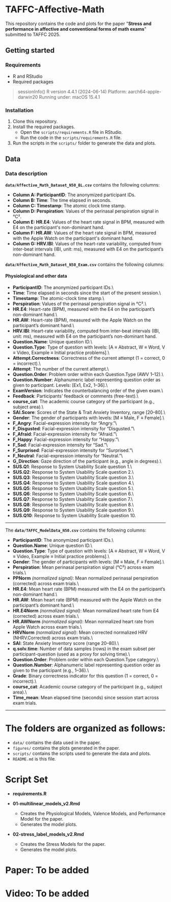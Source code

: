 # TAFFC-Affective-Math

This repository contains the code and plots for the paper "**Stress and performance in affective and conventional forms of math exams**" submitted to TAFFC 2025.

## Getting started

### Requirements

-   R and RStudio
-   Required packages

> sessionInfo() R version 4.4.1 (2024-06-14) Platform: aarch64-apple-darwin20 Running under: macOS 15.4.1

### Installation

1.  Clone this repository.
2.  Install the required packages.
    -   Open the `scripts/requirements.R` file in RStudio.
    -   Run the code in the `scripts/requirements.R` file.
3.  Run the scripts in the `scripts/` folder to generate the data and plots.

## Data

### Data description

**`data/Affective_Math_Dataset_N50_BL.csv`** contains the following columns:

-   **Column A: ParticipantID**: The anonymized participant IDs.
-   **Column B: Time**: The time elapsed in seconds.
-   **Column C: Timestamp**: The atomic clock time stamp.
-   **Column D: Perspiration**: Values of the perinasal perspiration signal in °C².
-   **Column E: HR.E4**: Values of the heart rate signal in BPM, measured with E4 on the participant's non-dominant hand.
-   **Column F: HR.AW**: Values of the heart rate signal in BPM, measured with the Apple Watch on the participant's dominant hand.
-   **Column G: HRV.IBI**: Values of the heart-rate variability, computed from inter-beat intervals (IBI, unit: ms), measured with E4 on the participant’s non-dominant hand.

**`data/Affective_Math_Dataset_N50_Exam.csv`** contains the following columns:

#### **Physiological and other data**

-   **ParticipantID**: The anonymized participant IDs.\
-   **Time**: Time elapsed in seconds since the start of the present session.\
-   **Timestamp**: The atomic-clock time stamp.\
-   **Perspiration**: Values of the perinasal perspiration signal in °C².\
-   **HR.E4**: Heart-rate (BPM), measured with the E4 on the participant’s non-dominant hand.\
-   **HR.AW**: Heart-rate (BPM), measured with the Apple Watch on the participant’s dominant hand.\
-   **HRV.IBI**: Heart-rate variability, computed from inter-beat intervals (IBI, unit: ms), measured with E4 on the participant’s non-dominant hand.
-   **Question.Name**: Unique question ID.\
-   **Question.Type**: Type of question with levels: [A ≡ Abstract, W ≡ Word, V ≡ Video, Example ≡ Initial practice problems].\
-   **Attempt.Correctness**: Correctness of the current attempt (1 = correct, 0 = incorrect).\
-   **Attempt**: The number of the current attempt.\
-   **Question.Order**: Problem order within each Question.Type (AWV 1–12).\
-   **Question.Number**: Alphanumeric label representing question order as given to participant. Levels: [Ex1, Ex2, 1–36].\
-   **ExamVersion**: Indicates the counterbalancing order of the given exam.\
-   **Feedback**: Participants’ feedback or comments (free-text).\
-   **course_cat**: The academic course category of the participant (e.g., subject area).\
-   **SAI.Score**: Scores of the State & Trait Anxiety Inventory, range [20–80].\
-   **Gender**: The gender of participants with levels: [M ≡ Male, F ≡ Female].\
-   **F_Angry**: Facial-expression intensity for “Angry.”\
-   **F_Disgusted**: Facial-expression intensity for “Disgusted.”\
-   **F_Afraid**: Facial-expression intensity for “Afraid.”\
-   **F_Happy**: Facial-expression intensity for “Happy.”\
-   **F_Sad**: Facial-expression intensity for “Sad.”\
-   **F_Surprised**: Facial-expression intensity for “Surprised.”\
-   **F_Neutral**: Facial-expression intensity for “Neutral.”\
-   **G_Direction**: Gaze direction of the participant (e.g., angle in degrees).\
-   **SUS.Q1**: Response to System Usability Scale question 1.\
-   **SUS.Q2**: Response to System Usability Scale question 2.\
-   **SUS.Q3**: Response to System Usability Scale question 3.\
-   **SUS.Q4**: Response to System Usability Scale question 4.\
-   **SUS.Q5**: Response to System Usability Scale question 5.\
-   **SUS.Q6**: Response to System Usability Scale question 6.\
-   **SUS.Q7**: Response to System Usability Scale question 7.\
-   **SUS.Q8**: Response to System Usability Scale question 8.\
-   **SUS.Q9**: Response to System Usability Scale question 9.\
-   **SUS.Q10**: Response to System Usability Scale question 10.

------------------------------------------------------------------------

The **`data/TAFFC_ModelData_N50.csv`** contains the following columns:

-   **ParticipantID**: The anonymized participant IDs.\
-   **Question.Name**: Unique question ID.\
-   **Question.Type**: Type of question with levels: [A ≡ Abstract, W ≡ Word, V ≡ Video, Example ≡ Initial practice problems].\
-   **Gender**: The gender of participants with levels: [M ≡ Male, F ≡ Female].\
-   **Perspiration**: Mean perinasal perspiration signal (°C²) across exam trials.\
-   **PPNorm** *(normalized signal)*: Mean normalized perinasal perspiration (corrected) across exam trials.\
-   **HR.E4**: Mean heart rate (BPM) measured with the E4 on the participant’s non-dominant hand.\
-   **HR.AW**: Mean heart rate (BPM) measured with the Apple Watch on the participant’s dominant hand.\
-   **HR.E4Norm** *(normalized signal)*: Mean normalized heart rate from E4 (corrected) across exam trials.\
-   **HR.AWNorm** *(normalized signal)*: Mean normalized heart rate from Apple Watch across exam trials.\
-   **HRVNorm** *(normalized signal)*: Mean corrected normalized HRV (NHRV.Corrected) across exam trials.\
-   **SAI**: State Anxiety Inventory score (range 20–80).\
-   **q.solv.time**: Number of data samples (rows) in the exam subset per participant-question (used as a proxy for solving time).\
-   **Question.Order**: Problem order within each Question.Type category.\
-   **Question.Number**: Alphanumeric label representing question order as given to the participant (e.g., 1–36).\
-   **Grade**: Binary correctness indicator for this question (1 = correct, 0 = incorrect).\
-   **course_cat**: Academic course category of the participant (e.g., subject area).\
-   **Time_mean**: Mean elapsed time (seconds) since session start across exam trials.

------------------------------------------------------------------------

# The folders are organized as follows:

-   `data/` contains the data used in the paper.
-   `figures/` contains the plots generated in the paper.
-   `scripts/` contains the scripts used to generate the data and plots.
-   `README.md` is this file.

# Script Set

-   **requirements.R**

-   **01-multilinear_models_v2.Rmd**

    -   Creates the Physiological Models, Valence Models, and Performance Model for the paper.
    -   Generates the model plots.

-   **02-stress_label_models_v2.Rmd**

    -   Creates the Stress Models for the paper.
    -   Generates the model plots.


# Paper: To be added

# Video: To be added

